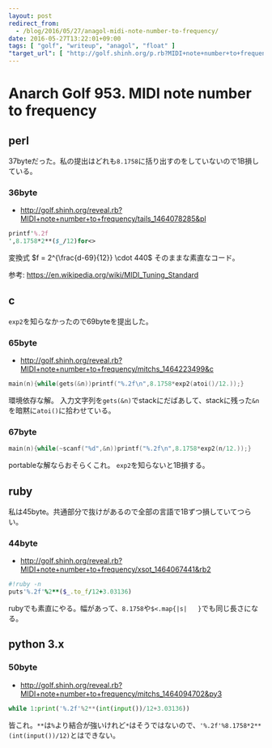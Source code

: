 ```yaml
---
layout: post
redirect_from:
  - /blog/2016/05/27/anagol-midi-note-number-to-frequency/
date: 2016-05-27T13:22:01+09:00
tags: [ "golf", "writeup", "anagol", "float" ]
"target_url": [ "http://golf.shinh.org/p.rb?MIDI+note+number+to+frequency" ]
---
```


# Anarch Golf 953. MIDI note number to frequency

## perl

37byteだった。私の提出はどれも`8.1758`に括り出すのをしていないので1B損している。

### 36byte

-   <http://golf.shinh.org/reveal.rb?MIDI+note+number+to+frequency/tails_1464078285&pl>

``` perl
printf'%.2f
',8.1758*2**($_/12)for<>
```

変換式 $f = 2^{\frac{d-69}{12}} \cdot 440$ そのままな素直なコード。

参考: <https://en.wikipedia.org/wiki/MIDI_Tuning_Standard>

## c

`exp2`を知らなかったので69byteを提出した。

### 65byte

-   <http://golf.shinh.org/reveal.rb?MIDI+note+number+to+frequency/mitchs_1464223499&c>

``` c
main(n){while(gets(&n))printf("%.2f\n",8.1758*exp2(atoi()/12.));}
```

環境依存な解。
入力文字列を`gets(&n)`でstackにだばあして、stackに残った`&n`を暗黙に`atoi()`に拾わせている。

### 67byte

``` c
main(n){while(~scanf("%d",&n))printf("%.2f\n",8.1758*exp2(n/12.));}
```

portableな解ならおそらくこれ。
`exp2`を知らないと1B損する。

## ruby

私は45byte。共通部分で抜けがあるので全部の言語で1Bずつ損していてつらい。

### 44byte

-   <http://golf.shinh.org/reveal.rb?MIDI+note+number+to+frequency/xsot_1464067441&rb2>

``` ruby
#!ruby -n
puts'%.2f'%2**($_.to_f/12+3.03136)
```

rubyでも素直にやる。幅があって、`8.1758`や`$<.map{|s|   }`でも同じ長さになる。

## python 3.x

### 50byte

-   <http://golf.shinh.org/reveal.rb?MIDI+note+number+to+frequency/mitchs_1464094702&py3>

``` python
while 1:print('%.2f'%2**(int(input())/12+3.03136))
```

皆これ。`**`は`%`より結合が強いけれど`*`はそうではないので、`'%.2f'%8.1758*2**(int(input())/12)`とはできない。

